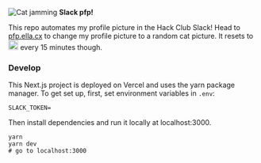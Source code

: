 ![Cat jamming](https://emoji.slack-edge.com/T0266FRGM/catjam/e6bc1ad5b6bcf4fc.gif) **Slack pfp!**

This repo automates my profile picture in the Hack Club Slack! Head to [pfp.ella.cx](https://pfp.ella.cx) to change my profile picture to a random cat picture. It resets to <img src="https://emoji.slack-edge.com/T0266FRGM/ellathonk/cf1cbe408cfc3596.png" width="20" height="20" /> every 15 minutes though.

### Develop

This Next.js project is deployed on Vercel and uses the yarn package manager. To get set up, first, set environment variables in `.env`:

```
SLACK_TOKEN=
```
Then install dependencies and run it locally at localhost:3000.

```
yarn
yarn dev
# go to localhost:3000
```
